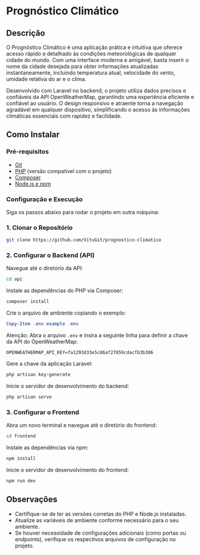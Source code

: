 # Prognóstico Climático

## Descrição

O Prognóstico Climático é uma aplicação prática e intuitiva que oferece acesso rápido e detalhado às condições meteorológicas de qualquer cidade do mundo. Com uma interface moderna e amigável, basta inserir o nome da cidade desejada para obter informações atualizadas instantaneamente, incluindo temperatura atual, velocidade do vento, umidade relativa do ar e o clima.

Desenvolvido com Laravel no backend, o projeto utiliza dados precisos e confiáveis da API OpenWeatherMap, garantindo uma experiência eficiente e confiável ao usuário. O design responsivo e atraente torna a navegação agradável em qualquer dispositivo, simplificando o acesso às informações climáticas essenciais com rapidez e facilidade.


## Como Instalar

### Pré-requisitos

- [Git](https://git-scm.com/)
- [PHP](https://www.php.net/) (versão compatível com o projeto)
- [Composer](https://getcomposer.org/)
- [Node.js e npm](https://nodejs.org/)

### Configuração e Execução

Siga os passos abaixo para rodar o projeto em outra máquina:

### 1. Clonar o Repositório

```bash
git clone https://github.com/VituGit/prognostico-climatico
```

### 2. Configurar o Backend (API)

Navegue até o diretório da API:

```bash
cd api
```

Instale as dependências do PHP via Composer:

```bash
composer install
```

Crie o arquivo de ambiente copiando o exemplo:

```powershell
Copy-Item .env.example .env
```

Atenção: Abra o arquivo `.env` e insira a seguinte linha para definir a chave da API do OpenWeatherMap:

```dotenv
OPENWEATHERMAP_API_KEY=fa1293d33e5c86af27859cdacfb3b306
```

Gere a chave da aplicação Laravel:

```bash
php artisan key:generate
```

Inicie o servidor de desenvolvimento do backend:

```bash
php artisan serve
```

### 3. Configurar o Frontend

Abra um novo terminal e navegue até o diretório do frontend:

```bash
cd frontend
```

Instale as dependências via npm:

```bash
npm install
```

Inicie o servidor de desenvolvimento do frontend:

```bash
npm run dev
```

## Observações

- Certifique-se de ter as versões corretas do PHP e Node.js instaladas.
- Atualize as variáveis de ambiente conforme necessário para o seu ambiente.
- Se houver necessidade de configurações adicionais (como portas ou endpoints), verifique os respectivos arquivos de configuração no projeto.
